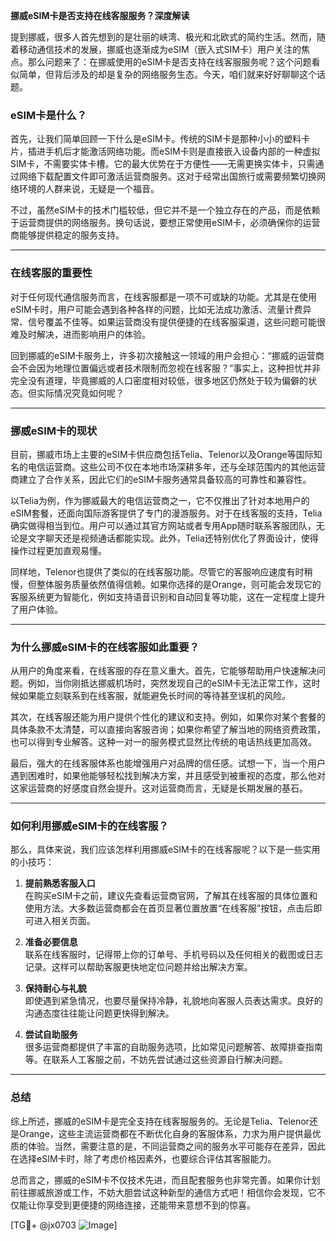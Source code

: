 **挪威eSIM卡是否支持在线客服服务？深度解读**

提到挪威，很多人首先想到的是壮丽的峡湾、极光和北欧式的简约生活。然而，随着移动通信技术的发展，挪威也逐渐成为eSIM（嵌入式SIM卡）用户关注的焦点。那么问题来了：在挪威使用的eSIM卡是否支持在线客服服务呢？这个问题看似简单，但背后涉及的却是复杂的网络服务生态。今天，咱们就来好好聊聊这个话题。

### eSIM卡是什么？

首先，让我们简单回顾一下什么是eSIM卡。传统的SIM卡是那种小小的塑料卡片，插进手机后才能激活网络功能。而eSIM卡则是直接嵌入设备内部的一种虚拟SIM卡，不需要实体卡槽。它的最大优势在于方便性——无需更换实体卡，只需通过网络下载配置文件即可激活运营商服务。这对于经常出国旅行或需要频繁切换网络环境的人群来说，无疑是一个福音。

不过，虽然eSIM卡的技术门槛较低，但它并不是一个独立存在的产品，而是依赖于运营商提供的网络服务。换句话说，要想正常使用eSIM卡，必须确保你的运营商能够提供稳定的服务支持。

---

### 在线客服的重要性

对于任何现代通信服务而言，在线客服都是一项不可或缺的功能。尤其是在使用eSIM卡时，用户可能会遇到各种各样的问题，比如无法成功激活、流量计费异常、信号覆盖不佳等。如果运营商没有提供便捷的在线客服渠道，这些问题可能很难及时解决，进而影响用户的体验。

回到挪威的eSIM卡服务上，许多初次接触这一领域的用户会担心：“挪威的运营商会不会因为地理位置偏远或者技术限制而忽视在线客服？”事实上，这种担忧并非完全没有道理，毕竟挪威的人口密度相对较低，很多地区仍然处于较为偏僻的状态。但实际情况究竟如何呢？

---

### 挪威eSIM卡的现状

目前，挪威市场上主要的eSIM卡供应商包括Telia、Telenor以及Orange等国际知名的电信运营商。这些公司不仅在本地市场深耕多年，还与全球范围内的其他运营商建立了合作关系，因此它们的eSIM卡服务通常具备较高的可靠性和兼容性。

以Telia为例，作为挪威最大的电信运营商之一，它不仅推出了针对本地用户的eSIM套餐，还面向国际游客提供了专门的漫游服务。对于在线客服的支持，Telia确实做得相当到位。用户可以通过其官方网站或者专用App随时联系客服团队，无论是文字聊天还是视频通话都能实现。此外，Telia还特别优化了界面设计，使得操作过程更加直观易懂。

同样地，Telenor也提供了类似的在线客服功能。尽管它的客服响应速度有时稍慢，但整体服务质量依然值得信赖。如果你选择的是Orange，则可能会发现它的客服系统更为智能化，例如支持语音识别和自动回复等功能，这在一定程度上提升了用户体验。

---

### 为什么挪威eSIM卡的在线客服如此重要？

从用户的角度来看，在线客服的存在意义重大。首先，它能够帮助用户快速解决问题。例如，当你刚抵达挪威机场时，突然发现自己的eSIM卡无法正常工作，这时候如果能立刻联系到在线客服，就能避免长时间的等待甚至误机的风险。

其次，在线客服还能为用户提供个性化的建议和支持。例如，如果你对某个套餐的具体条款不太清楚，可以直接向客服咨询；如果你希望了解当地的网络资费政策，也可以得到专业解答。这种一对一的服务模式显然比传统的电话热线更加高效。

最后，强大的在线客服体系也能增强用户对品牌的信任感。试想一下，当一个用户遇到困难时，如果他能够轻松找到解决方案，并且感受到被重视的态度，那么他对这家运营商的好感度自然会提升。这对运营商而言，无疑是长期发展的基石。

---

### 如何利用挪威eSIM卡的在线客服？

那么，具体来说，我们应该怎样利用挪威eSIM卡的在线客服呢？以下是一些实用的小技巧：

1. **提前熟悉客服入口**  
   在购买eSIM卡之前，建议先查看运营商官网，了解其在线客服的具体位置和使用方法。大多数运营商都会在首页显著位置放置“在线客服”按钮，点击后即可进入相关页面。

2. **准备必要信息**  
   联系在线客服时，记得带上你的订单号、手机号码以及任何相关的截图或日志记录。这样可以帮助客服更快地定位问题并给出解决方案。

3. **保持耐心与礼貌**  
   即使遇到紧急情况，也要尽量保持冷静，礼貌地向客服人员表达需求。良好的沟通态度往往能让问题更快得到解决。

4. **尝试自助服务**  
   很多运营商都提供了丰富的自助服务选项，比如常见问题解答、故障排查指南等。在联系人工客服之前，不妨先尝试通过这些资源自行解决问题。

---

### 总结

综上所述，挪威的eSIM卡是完全支持在线客服服务的。无论是Telia、Telenor还是Orange，这些主流运营商都在不断优化自身的客服体系，力求为用户提供最优质的体验。当然，需要注意的是，不同运营商之间的服务水平可能存在差异，因此在选择eSIM卡时，除了考虑价格因素外，也要综合评估其客服能力。

总而言之，挪威的eSIM卡不仅技术先进，而且配套服务也非常完善。如果你计划前往挪威旅游或工作，不妨大胆尝试这种新型的通信方式吧！相信你会发现，它不仅能让你享受到更便捷的网络连接，还能带来意想不到的惊喜。

[TG💪+ @jx0703 ![Image](https://github.com/user-attachments/assets/dbca1d08-cadb-493c-b0ec-ad6f7a83f270)]
